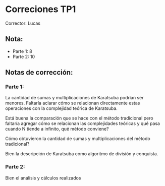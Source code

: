 # Correciones TP1

Corrector: Lucas

## Nota:

- Parte 1: 8
- Parte 2: 10

## Notas de corrección:

### Parte 1:

La cantidad de sumas y multiplicaciones de Karatsuba podrían ser menores. Faltaría aclarar cómo se relacionan directamente estas operaciones con la complejidad teórica de Karatsuba.

Está buena la comparación que se hace con el método tradicional pero faltaría agregar cómo se relacionan las complejidades teóricas y qué pasa cuando N tiende a infinito, qué método conviene?

Cómo obtuvieron la cantidad de sumas y multiplicaciones del método tradicional?

Bien la descripción de Karatsuba como algoritmo de división y conquista.

### Parte 2:

Bien el análisis y cálculos realizados
